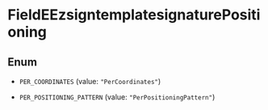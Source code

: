 

# FieldEEzsigntemplatesignaturePositioning

## Enum


* `PER_COORDINATES` (value: `"PerCoordinates"`)

* `PER_POSITIONING_PATTERN` (value: `"PerPositioningPattern"`)



